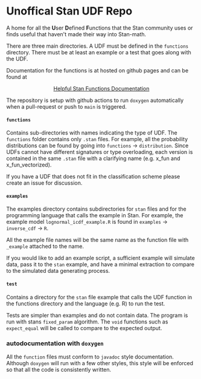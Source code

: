 # Unoffical Stan UDF Repo

A home for all the **U**ser **D**efined **F**unctions that the Stan community uses or finds useful that haven't made their way into Stan-math.

There are three main directories. A UDF must be defined in the `functions` directory. There must be at least an example or a test that goes along with the UDF.

Documentation for the functions is at hosted on github pages and can be found at 

<p align="center">
 <a href="https://spinkney.github.io/helpful_stan_functions/"> Helpful Stan Functions Documentation </a>
</p>

The repository is setup with github actions to run `doxygen` automatically when a pull-request or push to `main` is triggered. 

#### `functions`

Contains sub-directories with names indicating the type of UDF. The `functions` folder contains only `.stan` files. For example, all the probability distributions can be found by going into `functions` -> `distribution`. Since UDFs cannot have different signatures or type overloading, each version is contained in the same `.stan` file with a clarifying name (e.g. x_fun and x_fun_vectorized).

If you have a UDF that does not fit in the classification scheme please create an issue for discussion. 

#### `examples`

The examples directory contains subdirectories for `stan` files and for the programming language that calls the example in Stan. For example, the example model `lognormal_icdf_example.R` is found in `examples` -> `inverse_cdf` -> `R`. 

All the example file names will be the same name as the function file with `_example` attached to the name. 

If you would like to add an example script, a sufficient example will simulate data, pass it to the `stan` example, and have a minimal extraction to compare to the simulated data generating process.

#### `test`

Contains a directory for the `stan` file example that calls the UDF function in the functions directory and the language (e.g. R) to run the test. 

Tests are simpler than examples and do not contain data. The program is run with stans `fixed_param` algorithm. The `void` functions such as `expect_equal` will be called to compare to the expected output.

### autodocumentation with `doxygen`

All the `function` files must conform to `javadoc` style documentation. Although `doxygen` will run with a few other styles, this style will be enforced so that all the code is consistently written. 

